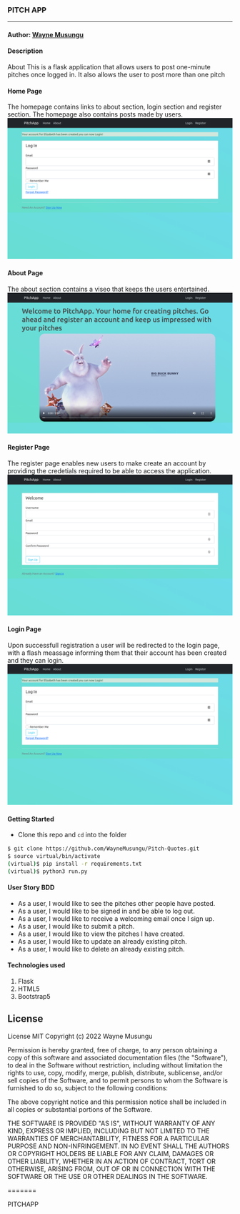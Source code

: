 ### **PITCH APP**

****
#### Author: [Wayne Musungu](https://github.com/WayneMusungu)

#### **Description**
About
This is a flask application that allows users to post one-minute pitches once logged in. It also allows the user to post more than one pitch

#### Home Page
The homepage contains links to about section, login section and register section.
The homepage also contains posts made by users.
![LANDING PAGE](loginpage.png)

#### About Page
The about section contains a viseo that keeps the users entertained.
![LANDING PAGE](about.png)

#### Register Page
The register page enables new users to make create an account by providing the credetials required to be able to access the application.
![LANDING PAGE](register.png)


#### Login Page
Upon successfull registration a user will be redirected to the login page, with a flash meassage informing them that their account has been created and they can login.
![LANDING PAGE](loginpage.png)



#### Getting Started
- Clone this repo and ```cd``` into the folder
```sh 
$ git clone https://github.com/WayneMusungu/Pitch-Quotes.git
$ source virtual/bin/activate
(virtual)$ pip install -r requirements.txt
(virtual)$ python3 run.py
```


#### **User Story BDD**
- As a user, I would like to see the pitches other people have posted.
- As a user, I would like to be signed in and be able to log out.
- As a user, I would like to receive a welcoming email once I sign up.
- As a user, I would like to submit a pitch.
- As a user, I would like to view the pitches I have created.
- As a user, I would like to update an already existing pitch.
- As a user, I would like to delete an already existing pitch.


#### **Technologies used**
1. Flask
2. HTML5
3. Bootstrap5



## License

License
MIT Copyright (c) 2022 Wayne Musungu

Permission is hereby granted, free of charge, to any person obtaining a copy of this software and associated documentation files (the "Software"), to deal in the Software without restriction, including without limitation the rights to use, copy, modify, merge, publish, distribute, sublicense, and/or sell copies of the Software, and to permit persons to whom the Software is furnished to do so, subject to the following conditions:

The above copyright notice and this permission notice shall be included in all copies or substantial portions of the Software.

THE SOFTWARE IS PROVIDED "AS IS", WITHOUT WARRANTY OF ANY KIND, EXPRESS OR IMPLIED, INCLUDING BUT NOT LIMITED TO THE WARRANTIES OF MERCHANTABILITY, FITNESS FOR A PARTICULAR PURPOSE AND NON-INFRINGEMENT. IN NO EVENT SHALL THE AUTHORS OR COPYRIGHT HOLDERS BE LIABLE FOR ANY CLAIM, DAMAGES OR OTHER LIABILITY, WHETHER IN AN ACTION OF CONTRACT, TORT OR OTHERWISE, ARISING FROM, OUT OF OR IN CONNECTION WITH THE SOFTWARE OR THE USE OR OTHER DEALINGS IN THE SOFTWARE.

=======

PITCHAPP

